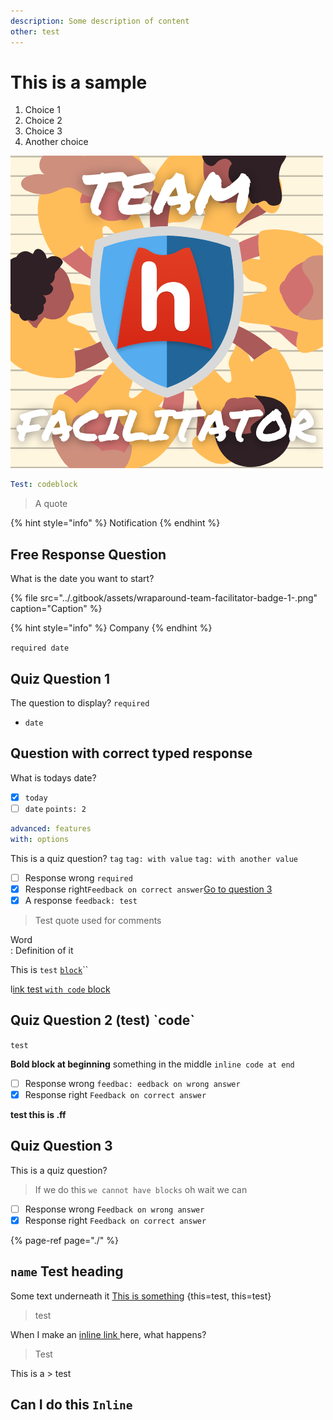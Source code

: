 ```yaml
---
description: Some description of content
other: test
---
```


# This is a sample

1. Choice 1
2. Choice 2
3. Choice 3
4. Another choice

![Something they can see](../.gitbook/assets/wraparound-team-facilitator-badge-1-.png)

```yaml
Test: codeblock
```

> A quote

{% hint style="info" %}
Notification
{% endhint %}

## Free Response Question

What is the date you want to start?

{% file src="../.gitbook/assets/wraparound-team-facilitator-badge-1-.png" caption="Caption" %}

{% hint style="info" %}
Company
{% endhint %}

`required date`

## Quiz Question 1

The question to display? `required`

* `date` 



## Question with correct typed response

What is todays date?

* [x] `today`
* [ ] `date` `points: 2`

```yaml
advanced: features
with: options
```

This is a quiz question? `tag` `tag: with value` `tag: with another value`

* [ ] Response wrong  `required` 
* [x] Response right`Feedback on correct answer`[Go to question 3](./#quiz-question-3) 
* [x] A response `feedback: test`

> Test quote used for comments

Word  
:  Definition of it





This is `test` [`block`](../#what-is-it-now)\`\`

l[ink test `with code` block](../#what-is-it-now)

## Quiz Question 2 \(test\) \`code\`

`test`



**Bold block at beginning** something in the middle  `inline code at end`

* [ ] Response wrong  `feedbac: eedback on wrong answer`
* [x] Response right `Feedback on correct answer` 

**test this is .ff** 

## Quiz Question 3

This is a quiz question?

> If we do this `we cannot have blocks` oh wait we can



* [ ] Response wrong  `Feedback on wrong answer`
* [x] Response right `Feedback on correct answer` 

{% page-ref page="./" %}

## `name` Test heading <a id="with-a-different-anchor"></a>

Some text underneath it [This is something](./#with-a-different-anchor) {this=test, this=test}

> test





When I make an [inline link ](./#with-a-different-anchor)here, what happens?

> Test

This is a &gt; test

## Can I do this `Inline`

